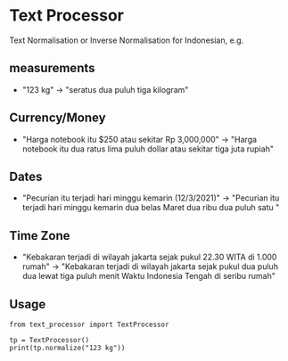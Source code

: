 # Text Processor

Text Normalisation or Inverse Normalisation for Indonesian, e.g. 

## measurements
- "123 kg" -> "seratus dua puluh tiga kilogram"

## Currency/Money
- "Harga notebook itu $250 atau sekitar Rp 3,000,000" -> "Harga notebook itu dua ratus lima puluh dollar atau sekitar tiga juta rupiah"

## Dates
- "Pecurian itu terjadi hari minggu kemarin (12/3/2021)" ->
  "Pecurian itu terjadi hari minggu kemarin dua belas Maret dua ribu dua puluh satu "

## Time Zone
- "Kebakaran terjadi di wilayah jakarta sejak pukul 22.30 WITA di 1.000 rumah" ->
  "Kebakaran terjadi di wilayah jakarta sejak pukul dua puluh dua lewat tiga puluh menit Waktu Indonesia Tengah di seribu rumah"

## Usage
```
from text_processor import TextProcessor

tp = TextProcessor()
print(tp.normalize("123 kg"))
```